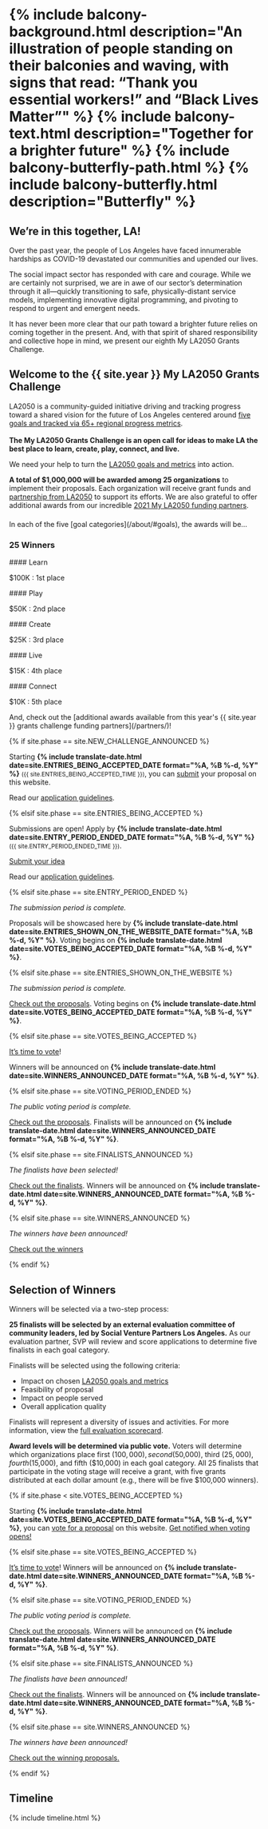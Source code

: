 <h1 class="home-intro">
  {% include balcony-background.html
    description="An illustration of people standing on their balconies and waving, with signs that read: “Thank you essential workers!” and “Black Lives Matter”"
  %}
  {% include balcony-text.html
    description="Together for a brighter future"
  %}
  {% include balcony-butterfly-path.html %}
  {% include balcony-butterfly.html
    description="Butterfly"
  %}
  <div class="home-intro__action"></div>
  <script>
  (function() {
    const button = document.querySelector(".promotion .action");
    const container = document.querySelector(".home-intro__action");
    if (button && container) {
      container.appendChild(button.cloneNode(true));
    }
  })();
  </script>
</h1>


<h2>
 We’re in this <span style="white-space: nowrap">together, LA!</span>
</h2>

Over the past year, the people of Los Angeles have faced innumerable hardships as COVID-19 devastated our communities and upended our lives. 

The social impact sector has responded with care and courage. While we are certainly not surprised, we are in awe of our sector’s determination through it all—quickly transitioning to safe, physically-distant service models, implementing innovative digital programming, and pivoting to respond to urgent and emergent needs.

It has never been more clear that our path toward a brighter future relies on coming together in the present. And, with that spirit of shared responsibility and collective hope in mind, we present our eighth My LA2050 Grants Challenge.


<h2>
  Welcome to the
  <span class="avoid-break">{{ site.year }} My LA2050</span>
  <span class="avoid-break">Grants Challenge</span>
</h2>

LA2050 is a community-guided initiative driving and tracking progress toward a shared vision for the future of Los Angeles centered around [five goals and tracked via 65+ regional progress metrics](/about/#goals). <br /><br /><strong>The My LA2050 Grants Challenge is an open call for ideas to make LA the best place to learn, create, play, connect, and live.</strong>

We need your help to turn the [LA2050 goals and metrics](/about/#goals) into action.

<strong>A total of $1,000,000 will be awarded among 25 organizations</strong> to implement their proposals. Each organization will receive grant funds and [partnership from LA2050](/about/#la2050-partnership) to support its efforts. We are also grateful to offer additional awards from our incredible [2021 My LA2050 funding partners](/partners/).

<p markdown="1" style="margin-top: 1.5em; margin-bottom: 0;">In each of the five [goal categories](/about/#goals), the awards will be…</p>
<section class="awards" markdown="1">

### 25 Winners

<section class="blueberry" markdown="1">
#### Learn

$100K
: 1st place

</section>

<section class="strawberry" markdown="1">
#### Play

$50K
: 2nd place

</section>

<section class="banana" markdown="1">
#### Create

$25K
: 3rd place

</section>

<section class="lime" markdown="1">
#### Live

$15K
: 4th place

</section>

<section class="tangerine" markdown="1">
#### Connect

$10K
: 5th place
</section>

</section>
And, check out the [additional awards available from this year's {{ site.year }} grants challenge funding partners](/partners/)!

{% if site.phase == site.NEW_CHALLENGE_ANNOUNCED %}

Starting <strong>{% include translate-date.html date=site.ENTRIES_BEING_ACCEPTED_DATE format="%A, %B %-d, %Y" %}</strong> <small>({{ site.ENTRIES_BEING_ACCEPTED_TIME }})</small>, you can <a href="/submit/#guidelines">submit</a> your proposal on this website.

Read our <a href="/submit/#guidelines">application guidelines</a>.

{% elsif site.phase == site.ENTRIES_BEING_ACCEPTED %}

Submissions are open! Apply by <strong>{% include translate-date.html date=site.ENTRY_PERIOD_ENDED_DATE format="%A, %B %-d, %Y" %}</strong> <small>({{ site.ENTRY_PERIOD_ENDED_TIME }})</small>.

<p class="action">
  <a href="{{ site.submission_url }}">Submit your idea</a>
</p>

Read our <a href="/submit/#guidelines">application guidelines</a>.

{% elsif site.phase == site.ENTRY_PERIOD_ENDED %}
<p>
  <em>The submission period is complete.</em>
</p>
<p>
  Proposals will be showcased here by <strong>{% include translate-date.html date=site.ENTRIES_SHOWN_ON_THE_WEBSITE_DATE format="%A, %B %-d, %Y" %}</strong>. 
  Voting begins on
  <span class="avoid-break">
    <strong>{% include translate-date.html date=site.VOTES_BEING_ACCEPTED_DATE format="%A, %B %-d, %Y" %}</strong>.
  </span>
</p>

{% elsif site.phase == site.ENTRIES_SHOWN_ON_THE_WEBSITE %}
<p>
  <em>The submission period is complete.</em>
</p>
<p>
  <a href="/entries/">Check out the proposals</a>.
  Voting begins on
  <span class="avoid-break">
    <strong>{% include translate-date.html date=site.VOTES_BEING_ACCEPTED_DATE format="%A, %B %-d, %Y" %}</strong>.
  </span>
</p>

{% elsif site.phase == site.VOTES_BEING_ACCEPTED %}
<p>
  <a href="/vote/">It’s time to vote</a>!
  
  Winners will be announced on 
  <span class="avoid-break">
    <strong>{% include translate-date.html date=site.WINNERS_ANNOUNCED_DATE format="%A, %B %-d, %Y" %}</strong>.
  </span>
</p>

{% elsif site.phase == site.VOTING_PERIOD_ENDED %}
<p>
  <em>The public voting period is complete.</em>
</p>
<p>
  <a href="/entries/">Check out the proposals</a>.
  Finalists will be announced on 
  <span class="avoid-break">
    <strong>{% include translate-date.html date=site.WINNERS_ANNOUNCED_DATE format="%A, %B %-d, %Y" %}</strong>.
  </span>
</p>

{% elsif site.phase == site.FINALISTS_ANNOUNCED %}
<p><em>The finalists have been selected!</em></p>
<p>
  <a href="/finalists/">Check out the finalists</a>.
  Winners will be announced on 
  <span class="avoid-break">
    <strong>{% include translate-date.html date=site.WINNERS_ANNOUNCED_DATE format="%A, %B %-d, %Y" %}</strong>.
  </span>
</p>

{% elsif site.phase == site.WINNERS_ANNOUNCED %}
<p><em>The winners have been announced!</em></p>
<p><a href="/winners/">Check out the winners</a></p>

{% endif %}

## Selection of Winners

Winners will be selected via a two-step process:

**25 finalists will be selected by an external evaluation committee of community leaders, led by Social Venture Partners Los Angeles.** As our evaluation partner, SVP will review and score applications to determine five finalists in each goal category.

Finalists will be selected using the following criteria:

* Impact on chosen [LA2050 goals and metrics](/about/#goals)
* Feasibility of proposal
* Impact on people served
* Overall application quality

Finalists will represent a diversity of issues and activities. For more information, view the [full evaluation scorecard](https://drive.google.com/file/d/1KvHgPWGyfiR9eolVdlEckDGpwUszq7_3/view?usp=sharing).

**Award levels will be determined via public vote.** Voters will determine which organizations place first ($100,000), second ($50,000), third ($25,000), fourth ($15,000), and fifth ($10,000) in each goal category. All 25 finalists that participate in the voting stage will receive a grant, with five grants distributed at each dollar amount (e.g., there will be five $100,000 winners).

{% if site.phase < site.VOTES_BEING_ACCEPTED %}

Starting <strong>{% include translate-date.html date=site.VOTES_BEING_ACCEPTED_DATE format="%A, %B %-d, %Y" %}</strong>, you can [vote for a proposal](/vote/) on this website. <a href="{{ site.mailing_list_url }}">Get notified when voting opens!</a>

{% elsif site.phase == site.VOTES_BEING_ACCEPTED %}

<p>
  <a href="/vote/">It’s time to vote</a>!
  Winners will be announced on 
  <span class="avoid-break">
    <strong>{% include translate-date.html date=site.WINNERS_ANNOUNCED_DATE format="%A, %B %-d, %Y" %}</strong>.
  </span>
</p>

{% elsif site.phase == site.VOTING_PERIOD_ENDED %}

<p>
  <em>The public voting period is complete.</em>
</p>
<p>
  <a href="/entries/">Check out the proposals</a>.
  Winners will be announced on 
  <span class="avoid-break">
    <strong>{% include translate-date.html date=site.WINNERS_ANNOUNCED_DATE format="%A, %B %-d, %Y" %}</strong>.
  </span>
</p>

{% elsif site.phase == site.FINALISTS_ANNOUNCED %}

<p><em>The finalists have been announced!</em></p>
<p>
  <a href="/finalists/">Check out the finalists</a>.
  Winners will be announced on 
  <span class="avoid-break">
    <strong>{% include translate-date.html date=site.WINNERS_ANNOUNCED_DATE format="%A, %B %-d, %Y" %}</strong>.
  </span>
</p>

{% elsif site.phase == site.WINNERS_ANNOUNCED %}

<p><em>The winners have been announced!</em></p>
<p><a href="/winners/">Check out the winning proposals.</a></p>

{% endif %}

<section class="standard-section timeline" id="dates" style="margin-top: 0 !important;"><div markdown="1">

<style>
  /* SHIM: Balance space above/below timeline */
  main > .timeline {
    margin-top: 2em !important;
    padding-bottom: 2em;
  }
  @media (min-width: 40em) {
    main > .timeline {
      margin-top: 1.5em !important;
      padding-bottom: 4em;
    }
  }
</style>

<h2>Timeline</h2>

{% include timeline.html %}


</div></section>
